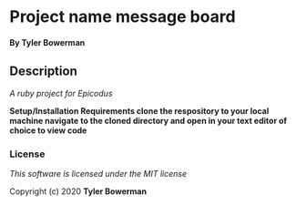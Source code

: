 # Project name message board

#### By **Tyler Bowerman**

## Description

*A ruby project for Epicodus*

**Setup/Installation Requirements
clone the respository to your local machine
navigate to the cloned directory and open in your text editor of choice to view code**

### License

*This software is licensed under the MIT license* 

Copyright (c) 2020 **Tyler Bowerman**
